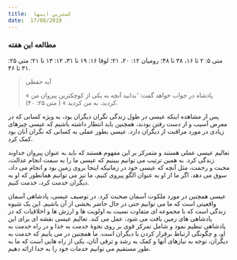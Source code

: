 ```yaml
---
title:  کمترین اینها
date:  17/08/2019
---
```


### مطالعه این هفته
متی ۵: ۲ تا ۱۶، ۳۸ تا ۴۸؛ رومیان ۱۲: ۲۰، ۲۱؛ لوقا ۱۶: ۱۹ تا ۳۱، ۱۲: ۱۳ تا ۲۱؛ متی ۲۵: ۳۱ تا ۴۶.

> <p>آیه حفظی</p>
> « پادشاه در جواب خواهد گفت: ‘بدانید آنچه به یکی از كوچكترین پیروان من كردید، به من كردید » ( متی ۲۵: ۴۰).

پس از مشاهده اینکه عیسی در طول زندگی نگران دیگران بود، به ویژه کسانی که در معرض آسیب و از دست رفتن بودند، همچنین باید انتظار داشته باشیم که عیسی چیزهای زیادی در مورد مراقبت از دیگران دارد. عیسی بطور عملی به کسانی که نگران آنان بود کمک کرد.

تعالیم عیسی عملی هستند و متمرکز بر این مفهوم هستند که باید به عنوان پیروان خداوند زندگی کرد. به همین ترتیب می توانیم ببینیم که عیسی ما را به سمت انجام عدالت، محبت و رحمت، مثل آنچه که عیسی خود در زمانیکه اینجا بروی زمین بود و انجام می داد، سوق می دهد. اگر ما از او به عنوان الگو پیروی کنیم، ما نیز می توانیم همانطور که او به دیگران خدمت کرد، خدمت کنیم.

عیسی همچنین در مورد ملکوت آسمان صحبت کرد. در توصیف عیسی، پادشاهی آسمان واقعیتی است که ما می توانیم حتی در حال حاضر بخشی از آن باشیم. این یک شیوه زندگی است که با مجموعه ای متفاوت نسبت به اولویت ها و ارزش ها و اخلاقیات که در پادشاهی های زمین یافت می شود، عمل می کند. تعالیم عیسی نقشه ای برای این پادشاهی تنظیم نمود و شامل تمرکز قوی بر روی نحوهٔ خدمت به خدا و در راه خدمت به او، و چگونگی ارتباط برقرار کردن با دیگران است. ما همچنین در می یابیم که خدمت به دیگران، توجه به نیازهای آنها و کمک به رشد و ترقی آنان، یکی از راه هایی است که ما به طور مستقیم می توانیم خدمات خود را به خدا ارائه دهیم.